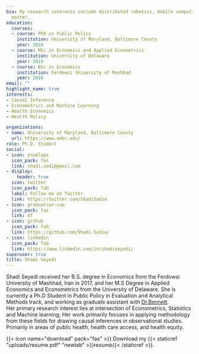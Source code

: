 ```yaml
---
bio: My research interests include distributed robotics, mobile computing and programmable
  matter.
education:
  courses:
  - course: PhD in Public Policy
    institution: University of Maryland, Baltimore County
    year: 2024
  - course: MSc in Economics and Applied Econmetrics
    institution: University of Delaware
    year: 2019
  - course: BSc in Economics
    institution: Ferdowsi University of Mashhad
    year: 2016
email: ""
highlight_name: true
interests:
- Causal Inference
- Econometrics and Machine Learning
- Health Economics
- Health Policy

organizations:
- name: University of Maryland, Baltimore County
  url: https://www.umbc.edu/
role: Ph.D. Student
social:
- icon: envelope
  icon_pack: fas
  link: shadi.sedi@gmail.com
- display:
    header: true
  icon: twitter
  icon_pack: fab
  label: Follow me on Twitter
  link: https://twitter.com/ShadiSadie
- icon: graduation-cap
  icon_pack: fas
  link: df
- icon: github
  icon_pack: fab
  link: https://github.com/Shadi-Sadie/
- icon: linkedin
  icon_pack: fab
  link: https://www.linkedin.com/in/shadiseyedi/
superuser: true
title: Shadi Seyedi
---
```


Shadi Seyedi received her B.S. degree in Economics from the Ferdowsi University of Mashhad, Iran in 2017,  and her M.S Degree  in Applied Economics and Econometrics from the University of Delaware. She is currently a Ph.D Student in Public Policy in Evaluation and Analytical Methods track, and working as graduate assistant with [Dr.Bennett](https://publicpolicy.umbc.edu/pamela-r-bennett/).  
Her primary research interest lies at intersection of Econometrics, Statistics and Machine learning; Her work primarily focuses in applying methodology from these fields for drawing causal inferences in observational studies. Primarily in areas of public health, health care access, and health equity.


{{< icon name="download" pack="fas" >}} Download my {{< staticref "uploads/resume.pdf" "newtab" >}}resumé{{< /staticref >}}.
